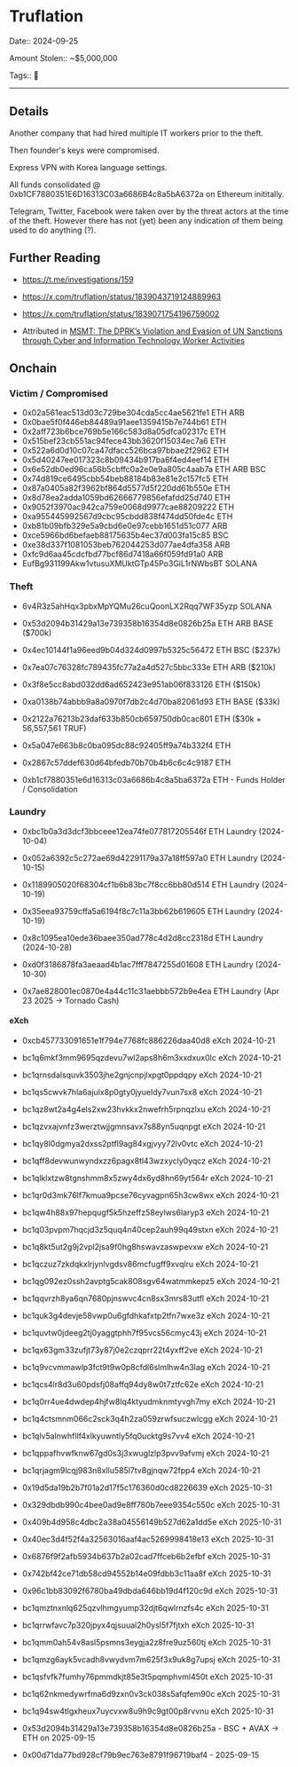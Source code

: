 # Truflation

Date:: 2024-09-25

Amount Stolen:: ~$5,000,000

Tags:: 🔑

---

## Details

Another company that had hired multiple IT workers prior to the theft.

Then founder's keys were compromised.

Express VPN with Korea language settings.

All funds consolidated @ 0xb1CF7880351E6D16313C03a6686B4c8a5bA6372a on Ethereum inititally.

Telegram, Twitter, Facebook were taken over by the threat actors at the time of the theft. However there has not (yet) been any indication of them being used to do anything (?).



## Further Reading

- https://t.me/investigations/159

- https://x.com/truflation/status/1839043719124889963

- https://x.com/truflation/status/1839071754196759002

- Attributed in [MSMT: The DPRK’s Violation and Evasion of UN Sanctions through Cyber and Information Technology Worker Activities](./pdfs/2025-10-22_MSMT-Report.pdf)




## Onchain


### Victim / Compromised

- 0x02a561eac513d03c729be304cda5cc4ae5621fe1 ETH ARB
- 0x0bae5f0f446eb84489a91aee1359415b7e744b61 ETH
- 0x2aff723b6bce769b5e166c583d8a05dfca02317c ETH
- 0x515bef23cb551ac94fece43bb3620f15034ec7a6 ETH
- 0x522a6d0d10c07ca47dfacc526bca97bbae2f2962 ETH
- 0x5d40247ee017323c8b09434b917ba6f4ed4eef14 ETH
- 0x6e52db0ed96ca56b5cbffc0a2e0e9a805c4aab7a ETH ARB BSC
- 0x74d819ce6495cbb54beb88184b83e81e2c157fc5 ETH
- 0x87a0405a82f3962bf864d5577d5f220dd61b550e ETH
- 0x8d78ea2adda1059bd62666779856efafdd25d740 ETH
- 0x9052f3970ac942ca759e0068d9977cae88209222 ETH
- 0xa955445992567d9cbc95cbdd838f474dd50fde4c ETH
- 0xb81b09bfb329e5a9cbd6e0e97cebb1651d51c077 ARB
- 0xce5966bd6befaeb88175635b4ec37d003fa15c85 BSC
- 0xe38d337f1081053beb762044253d077ae4dfa358 ARB
- 0xfc9d6aa45cdcfbd77bcf86d7418a66f059fd91a0 ARB
- EufBg931199Akw1vtusuXMUktGTp45Po3GiL1rNWbsBT SOLANA


### Theft 

- 6v4R3z5ahHqx3pbxMpYQMu26cuQoonLX2Rqq7WF35yzp SOLANA
- 0x53d2094b31429a13e739358b16354d8e0826b25a ETH ARB BASE ($700k)
- 0x4ec10144f1a96eed9b04d324d0997b5325c56472 ETH BSC      ($237k)
- 0x7ea07c76328fc789435fc77a2a4d527c5bbc333e ETH ARB      ($210k)
- 0x3f8e5cc8abd032dd6ad652423e951ab06f833126 ETH          ($150k)
- 0xa0138b74abbb9a8a0970f7db2c4d70ba82061d93 ETH BASE     ($33k)
- 0x2122a76213b23daf633b850cb659750db0cac801 ETH          ($30k + 56,557,561 TRUF)
- 0x5a047e663b8c0ba095dc88c92405ff9a74b332f4 ETH
- 0x2867c57ddef630d64bfedb70b70b4b6c6c4c9187 ETH

- 0xb1cf7880351e6d16313c03a6686b4c8a5ba6372a ETH - Funds Holder / Consolidation

### Laundry 

- 0xbc1b0a3d3dcf3bbceee12ea74fe077817205546f ETH Laundry (2024-10-04)
- 0x052a6392c5c272ae69d42291179a37a18ff597a0 ETH Laundry (2024-10-15)
- 0x1189905020f68304cf1b6b83bc7f8cc6bb80d514 ETH Laundry (2024-10-19)
- 0x35eea93759cffa5a6194f8c7c11a3bb62b619605 ETH Laundry (2024-10-19)
- 0x8c1095ea10ede36baee350ad778c4d2d8cc2318d ETH Laundry (2024-10-28)
- 0xd0f3186878fa3aeaad4b1ac7fff7847255d01608 ETH Laundry (2024-10-30)

- 0x7ae828001ec0870e4a44c11c31aebbb572b9e4ea ETH Laundry (Apr 23 2025 -> Tornado Cash)

#### eXch
- 0xcb457733091651e1f794e7768fc886226daa40d8 eXch 2024-10-21
- bc1q6mkf3mm9695qzdevu7wl2aps8h6m3xxdxux0lc eXch 2024-10-21
- bc1qrnsdalsquvk3503jhe2gnjcnpjlxpgt0ppdqpy eXch 2024-10-21
- bc1qs5cwvk7hla6ajulx8p0gty0jyueldy7vun7sx8 eXch 2024-10-21
- bc1qz8wt2a4g4els2xw23hvkkx2nwefrh5rpnqzlxu eXch 2024-10-21
- bc1qzvxajvnfz3werztwjjgmnsavx7s88yn5uqnpgt eXch 2024-10-21
- bc1qy8l0dgmya2dxss2ptfl9ag84xgjvyy72lv0vtc eXch 2024-10-21
- bc1qff8devwunwyndxzz6pagx8tl43wzxycly0yqcz eXch 2024-10-21
- bc1qlklxtzw8tgnshmm8x5zwy4dx6yd8hn69yt564r eXch 2024-10-21
- bc1qr0d3mk76lf7kmua9pcse76cyvagpn65h3cw8wx eXch 2024-10-21
- bc1qw4h88x97hepqugf5k5hzeffz58eylws6laryp3 eXch 2024-10-21
- bc1q03pvpm7hqcjd3z5quq4n40cep2auh99q49stxn eXch 2024-10-21
- bc1q8kt5ut2g9j2vpl2jsa9f0hg8hswavzaswpevxw eXch 2024-10-21
- bc1qczuz7zkdqkxlrjynlvgdsv86mcfugff9xvqlru eXch 2024-10-21
- bc1qg092ez0ssh2avptg5cak808sgv64watmmkepz5 eXch 2024-10-21
- bc1qqvrzh8ya6qn7680pjnswvc4cn8sx3mrs83utfl eXch 2024-10-21
- bc1quk3g4devje58vwp0u6gfdhkafxtp2tfn7wxe3z eXch 2024-10-21
- bc1quvtw0jdeeg2tj0yaggtphh7f95vcs56cmyc43j eXch 2024-10-21
- bc1qx63gm33zufjt73y87j0e2czqprr22t4yxff2ve eXch 2024-10-21
- bc1q9vcvmmawlp3fct9t9w0p8cfdl6slmlhw4n3lag eXch 2024-10-21
- bc1qcs4lr8d3u60pdsfj08affq94dy8w0t7ztfc62e eXch 2024-10-21
- bc1q0rr4ue4dwdep4hjfw8lq4ktyudmknmtyvgh7my eXch 2024-10-21
- bc1q4ctsmnm066c2sck3q4h2za059zrwfsuczwlcgg eXch 2024-10-21
- bc1qlv5alnwhfllf4xlkyuwntly5fq0ucktg9s7vv4 eXch 2024-10-21
- bc1qppafhvwfknw67gd0s3j3xwuglzlp3pvv9afvmj eXch 2024-10-21
- bc1qrjagm9lcqj983n8xllu585l7tv8gjnqw72fpp4 eXch 2024-10-21


- 0x19d5da19b2b7f01a2d17f5c176360d0cd8226639 eXch 2025-10-31
- 0x329dbdb990c4bee0ad9e8ff780b7eee9354c550c eXch 2025-10-31
- 0x409b4d958c4dbc2a38a04556149b527d62a1dd5e eXch 2025-10-31
- 0x40ec3d4f52f4a32563016aaf4ac5269998418e13 eXch 2025-10-31
- 0x6876f9f2afb5934b637b2a02cad7ffceb6b2efbf eXch 2025-10-31
- 0x742bf42ce71db58cd94552b14e09fdbb3c11aa8f eXch 2025-10-31
- 0x96c1bb83092f6780ba49dbda646bb19d4f120c9d eXch 2025-10-31
- bc1qmztnxnlq625qzvlhmgyump32djt6qwlrnzfs4c eXch 2025-10-31
- bc1qrrwfavc7p320jpyx4qjsuual2h0ysl5f7fjtxh eXch 2025-10-31
- bc1qmm0ah54v8asl5psmns3eygja2z8fre9uz560tj eXch 2025-10-31
- bc1qmzg6ayk5vcadh8vwydvm7m625f3x9uk8g7upsj eXch 2025-10-31
- bc1qsfvfk7fumhy76pmmdkjt85e3t5pqmphvml450t eXch 2025-10-31
- bc1q62nkmedywrfma6d9zxn0v3ck038s5afqfem90c eXch 2025-10-31
- bc1q94sw4tlgxheux7uycvxw8u9h9c9gt00p8rvvnu eXch 2025-10-31

- 0x53d2094b31429a13e739358b16354d8e0826b25a - BSC + AVAX -> ETH on 2025-09-15
- 0x00d71da77bd928cf79b9ec763e8791f96719baf4 - 2025-09-15

